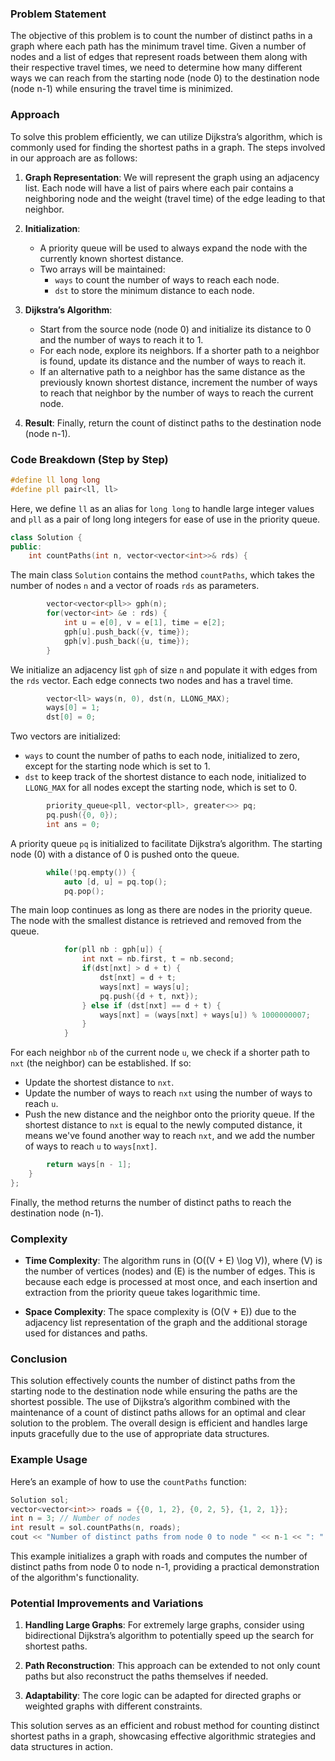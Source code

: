 ### Problem Statement

The objective of this problem is to count the number of distinct paths in a graph where each path has the minimum travel time. Given a number of nodes and a list of edges that represent roads between them along with their respective travel times, we need to determine how many different ways we can reach from the starting node (node 0) to the destination node (node n-1) while ensuring the travel time is minimized.

### Approach

To solve this problem efficiently, we can utilize Dijkstra’s algorithm, which is commonly used for finding the shortest paths in a graph. The steps involved in our approach are as follows:

1. **Graph Representation**: We will represent the graph using an adjacency list. Each node will have a list of pairs where each pair contains a neighboring node and the weight (travel time) of the edge leading to that neighbor.

2. **Initialization**: 
   - A priority queue will be used to always expand the node with the currently known shortest distance.
   - Two arrays will be maintained:
     - `ways` to count the number of ways to reach each node.
     - `dst` to store the minimum distance to each node.

3. **Dijkstra’s Algorithm**: 
   - Start from the source node (node 0) and initialize its distance to 0 and the number of ways to reach it to 1.
   - For each node, explore its neighbors. If a shorter path to a neighbor is found, update its distance and the number of ways to reach it.
   - If an alternative path to a neighbor has the same distance as the previously known shortest distance, increment the number of ways to reach that neighbor by the number of ways to reach the current node.

4. **Result**: Finally, return the count of distinct paths to the destination node (node n-1).

### Code Breakdown (Step by Step)

```cpp
#define ll long long
#define pll pair<ll, ll>
```
Here, we define `ll` as an alias for `long long` to handle large integer values and `pll` as a pair of long long integers for ease of use in the priority queue.

```cpp
class Solution {
public:
    int countPaths(int n, vector<vector<int>>& rds) {
```
The main class `Solution` contains the method `countPaths`, which takes the number of nodes `n` and a vector of roads `rds` as parameters.

```cpp
        vector<vector<pll>> gph(n);
        for(vector<int> &e : rds) {
            int u = e[0], v = e[1], time = e[2];
            gph[u].push_back({v, time});
            gph[v].push_back({u, time});
        }
```
We initialize an adjacency list `gph` of size `n` and populate it with edges from the `rds` vector. Each edge connects two nodes and has a travel time.

```cpp
        vector<ll> ways(n, 0), dst(n, LLONG_MAX);
        ways[0] = 1;
        dst[0] = 0;
```
Two vectors are initialized:
- `ways` to count the number of paths to each node, initialized to zero, except for the starting node which is set to 1.
- `dst` to keep track of the shortest distance to each node, initialized to `LLONG_MAX` for all nodes except the starting node, which is set to 0.

```cpp
        priority_queue<pll, vector<pll>, greater<>> pq;
        pq.push({0, 0});
        int ans = 0;
```
A priority queue `pq` is initialized to facilitate Dijkstra’s algorithm. The starting node (0) with a distance of 0 is pushed onto the queue.

```cpp
        while(!pq.empty()) {
            auto [d, u] = pq.top();
            pq.pop();
```
The main loop continues as long as there are nodes in the priority queue. The node with the smallest distance is retrieved and removed from the queue.

```cpp
            for(pll nb : gph[u]) {
                int nxt = nb.first, t = nb.second;
                if(dst[nxt] > d + t) {
                    dst[nxt] = d + t;
                    ways[nxt] = ways[u];
                    pq.push({d + t, nxt});
                } else if (dst[nxt] == d + t) {
                    ways[nxt] = (ways[nxt] + ways[u]) % 1000000007;
                }
            }
```
For each neighbor `nb` of the current node `u`, we check if a shorter path to `nxt` (the neighbor) can be established. If so:
- Update the shortest distance to `nxt`.
- Update the number of ways to reach `nxt` using the number of ways to reach `u`.
- Push the new distance and the neighbor onto the priority queue.
If the shortest distance to `nxt` is equal to the newly computed distance, it means we've found another way to reach `nxt`, and we add the number of ways to reach `u` to `ways[nxt]`.

```cpp
        return ways[n - 1];
    }
};
```
Finally, the method returns the number of distinct paths to reach the destination node (n-1).

### Complexity

- **Time Complexity**: The algorithm runs in \(O((V + E) \log V)\), where \(V\) is the number of vertices (nodes) and \(E\) is the number of edges. This is because each edge is processed at most once, and each insertion and extraction from the priority queue takes logarithmic time.

- **Space Complexity**: The space complexity is \(O(V + E)\) due to the adjacency list representation of the graph and the additional storage used for distances and paths.

### Conclusion

This solution effectively counts the number of distinct paths from the starting node to the destination node while ensuring the paths are the shortest possible. The use of Dijkstra’s algorithm combined with the maintenance of a count of distinct paths allows for an optimal and clear solution to the problem. The overall design is efficient and handles large inputs gracefully due to the use of appropriate data structures.

### Example Usage

Here’s an example of how to use the `countPaths` function:

```cpp
Solution sol;
vector<vector<int>> roads = {{0, 1, 2}, {0, 2, 5}, {1, 2, 1}};
int n = 3; // Number of nodes
int result = sol.countPaths(n, roads);
cout << "Number of distinct paths from node 0 to node " << n-1 << ": " << result << endl; // Example output
```

This example initializes a graph with roads and computes the number of distinct paths from node 0 to node n-1, providing a practical demonstration of the algorithm's functionality. 

### Potential Improvements and Variations

1. **Handling Large Graphs**: For extremely large graphs, consider using bidirectional Dijkstra’s algorithm to potentially speed up the search for shortest paths.

2. **Path Reconstruction**: This approach can be extended to not only count paths but also reconstruct the paths themselves if needed.

3. **Adaptability**: The core logic can be adapted for directed graphs or weighted graphs with different constraints.

This solution serves as an efficient and robust method for counting distinct shortest paths in a graph, showcasing effective algorithmic strategies and data structures in action.